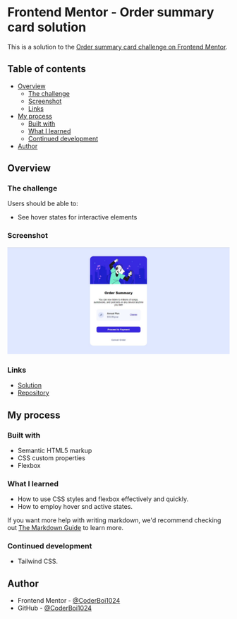 # Frontend Mentor - Order summary card solution

This is a solution to the [Order summary card challenge on Frontend Mentor](https://www.frontendmentor.io/challenges/order-summary-component-QlPmajDUj).

## Table of contents

- [Overview](#overview)
  - [The challenge](#the-challenge)
  - [Screenshot](#screenshot)
  - [Links](#links)
- [My process](#my-process)
  - [Built with](#built-with)
  - [What I learned](#what-i-learned)
  - [Continued development](#continued-development)
- [Author](#author)

## Overview

### The challenge

Users should be able to:

- See hover states for interactive elements

### Screenshot

![Desktop version](https://github.com/CoderBoi1024/OrderComponentSummary/blob/main/images/Desktop_Screenshot.jpg)

### Links

- [Solution](https://coderboi1024.github.io/OrderComponentSummary/)
- [Repository](https://github.com/CoderBoi1024/OrderComponentSummary)
## My process

### Built with

- Semantic HTML5 markup
- CSS custom properties
- Flexbox

### What I learned

- How to use CSS styles and flexbox effectively and quickly.
- How to employ hover snd active states.

If you want more help with writing markdown, we'd recommend checking out [The Markdown Guide](https://www.markdownguide.org/) to learn more.

### Continued development

- Tailwind CSS.

## Author

- Frontend Mentor - [@CoderBoi1024](https://www.frontendmentor.io/profile/CoderBoi1024)
- GitHub - [@CoderBoi1024](https://github.com/CoderBoi1024)
